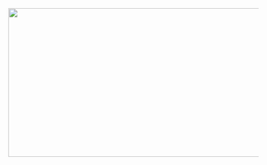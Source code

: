 <a href="https://www.gitanimals.org/en_US?utm_medium=image&utm_source=nunnong&utm_content=farm">
<img
  src="https://render.gitanimals.org/farms/nunnong"
  width="600"
  height="300"
/>
</a>

